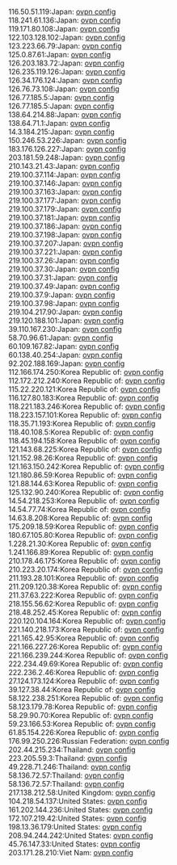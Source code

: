 116.50.51.119:Japan: [ovpn config](vpn/116_50_51_119.ovpn)  
118.241.61.136:Japan: [ovpn config](vpn/118_241_61_136.ovpn)  
119.171.80.108:Japan: [ovpn config](vpn/119_171_80_108.ovpn)  
122.103.128.102:Japan: [ovpn config](vpn/122_103_128_102.ovpn)  
123.223.66.79:Japan: [ovpn config](vpn/123_223_66_79.ovpn)  
125.0.87.61:Japan: [ovpn config](vpn/125_0_87_61.ovpn)  
126.203.183.72:Japan: [ovpn config](vpn/126_203_183_72.ovpn)  
126.235.119.126:Japan: [ovpn config](vpn/126_235_119_126.ovpn)  
126.34.176.124:Japan: [ovpn config](vpn/126_34_176_124.ovpn)  
126.76.73.108:Japan: [ovpn config](vpn/126_76_73_108.ovpn)  
126.77.185.5:Japan: [ovpn config](vpn/126_77_185_5.ovpn)  
126.77.185.5:Japan: [ovpn config](vpn/126_77_185_5.ovpn)  
138.64.214.88:Japan: [ovpn config](vpn/138_64_214_88.ovpn)  
138.64.71.1:Japan: [ovpn config](vpn/138_64_71_1.ovpn)  
14.3.184.215:Japan: [ovpn config](vpn/14_3_184_215.ovpn)  
150.246.53.226:Japan: [ovpn config](vpn/150_246_53_226.ovpn)  
183.176.126.227:Japan: [ovpn config](vpn/183_176_126_227.ovpn)  
203.181.59.248:Japan: [ovpn config](vpn/203_181_59_248.ovpn)  
210.143.21.43:Japan: [ovpn config](vpn/210_143_21_43.ovpn)  
219.100.37.114:Japan: [ovpn config](vpn/219_100_37_114.ovpn)  
219.100.37.146:Japan: [ovpn config](vpn/219_100_37_146.ovpn)  
219.100.37.163:Japan: [ovpn config](vpn/219_100_37_163.ovpn)  
219.100.37.177:Japan: [ovpn config](vpn/219_100_37_177.ovpn)  
219.100.37.179:Japan: [ovpn config](vpn/219_100_37_179.ovpn)  
219.100.37.181:Japan: [ovpn config](vpn/219_100_37_181.ovpn)  
219.100.37.186:Japan: [ovpn config](vpn/219_100_37_186.ovpn)  
219.100.37.198:Japan: [ovpn config](vpn/219_100_37_198.ovpn)  
219.100.37.207:Japan: [ovpn config](vpn/219_100_37_207.ovpn)  
219.100.37.221:Japan: [ovpn config](vpn/219_100_37_221.ovpn)  
219.100.37.26:Japan: [ovpn config](vpn/219_100_37_26.ovpn)  
219.100.37.30:Japan: [ovpn config](vpn/219_100_37_30.ovpn)  
219.100.37.31:Japan: [ovpn config](vpn/219_100_37_31.ovpn)  
219.100.37.49:Japan: [ovpn config](vpn/219_100_37_49.ovpn)  
219.100.37.9:Japan: [ovpn config](vpn/219_100_37_9.ovpn)  
219.100.37.98:Japan: [ovpn config](vpn/219_100_37_98.ovpn)  
219.104.217.90:Japan: [ovpn config](vpn/219_104_217_90.ovpn)  
219.120.188.101:Japan: [ovpn config](vpn/219_120_188_101.ovpn)  
39.110.167.230:Japan: [ovpn config](vpn/39_110_167_230.ovpn)  
58.70.96.61:Japan: [ovpn config](vpn/58_70_96_61.ovpn)  
60.109.167.82:Japan: [ovpn config](vpn/60_109_167_82.ovpn)  
60.138.40.254:Japan: [ovpn config](vpn/60_138_40_254.ovpn)  
92.202.188.169:Japan: [ovpn config](vpn/92_202_188_169.ovpn)  
112.166.174.250:Korea Republic of: [ovpn config](vpn/112_166_174_250.ovpn)  
112.172.212.240:Korea Republic of: [ovpn config](vpn/112_172_212_240.ovpn)  
115.22.220.121:Korea Republic of: [ovpn config](vpn/115_22_220_121.ovpn)  
116.127.80.183:Korea Republic of: [ovpn config](vpn/116_127_80_183.ovpn)  
118.221.183.246:Korea Republic of: [ovpn config](vpn/118_221_183_246.ovpn)  
118.223.157.101:Korea Republic of: [ovpn config](vpn/118_223_157_101.ovpn)  
118.35.71.193:Korea Republic of: [ovpn config](vpn/118_35_71_193.ovpn)  
118.40.108.5:Korea Republic of: [ovpn config](vpn/118_40_108_5.ovpn)  
118.45.194.158:Korea Republic of: [ovpn config](vpn/118_45_194_158.ovpn)  
121.143.68.225:Korea Republic of: [ovpn config](vpn/121_143_68_225.ovpn)  
121.152.98.26:Korea Republic of: [ovpn config](vpn/121_152_98_26.ovpn)  
121.163.150.242:Korea Republic of: [ovpn config](vpn/121_163_150_242.ovpn)  
121.180.86.59:Korea Republic of: [ovpn config](vpn/121_180_86_59.ovpn)  
121.88.144.63:Korea Republic of: [ovpn config](vpn/121_88_144_63.ovpn)  
125.132.90.240:Korea Republic of: [ovpn config](vpn/125_132_90_240.ovpn)  
14.54.218.253:Korea Republic of: [ovpn config](vpn/14_54_218_253.ovpn)  
14.54.77.74:Korea Republic of: [ovpn config](vpn/14_54_77_74.ovpn)  
14.63.8.208:Korea Republic of: [ovpn config](vpn/14_63_8_208.ovpn)  
175.209.18.59:Korea Republic of: [ovpn config](vpn/175_209_18_59.ovpn)  
180.67.105.80:Korea Republic of: [ovpn config](vpn/180_67_105_80.ovpn)  
1.228.21.30:Korea Republic of: [ovpn config](vpn/1_228_21_30.ovpn)  
1.241.166.89:Korea Republic of: [ovpn config](vpn/1_241_166_89.ovpn)  
210.178.46.175:Korea Republic of: [ovpn config](vpn/210_178_46_175.ovpn)  
210.223.20.174:Korea Republic of: [ovpn config](vpn/210_223_20_174.ovpn)  
211.193.28.101:Korea Republic of: [ovpn config](vpn/211_193_28_101.ovpn)  
211.209.120.38:Korea Republic of: [ovpn config](vpn/211_209_120_38.ovpn)  
211.37.63.222:Korea Republic of: [ovpn config](vpn/211_37_63_222.ovpn)  
218.155.56.62:Korea Republic of: [ovpn config](vpn/218_155_56_62.ovpn)  
218.48.252.45:Korea Republic of: [ovpn config](vpn/218_48_252_45.ovpn)  
220.120.104.164:Korea Republic of: [ovpn config](vpn/220_120_104_164.ovpn)  
221.140.218.173:Korea Republic of: [ovpn config](vpn/221_140_218_173.ovpn)  
221.165.42.95:Korea Republic of: [ovpn config](vpn/221_165_42_95.ovpn)  
221.166.227.26:Korea Republic of: [ovpn config](vpn/221_166_227_26.ovpn)  
221.166.239.244:Korea Republic of: [ovpn config](vpn/221_166_239_244.ovpn)  
222.234.49.69:Korea Republic of: [ovpn config](vpn/222_234_49_69.ovpn)  
222.236.2.46:Korea Republic of: [ovpn config](vpn/222_236_2_46.ovpn)  
27.124.173.124:Korea Republic of: [ovpn config](vpn/27_124_173_124.ovpn)  
39.127.38.44:Korea Republic of: [ovpn config](vpn/39_127_38_44.ovpn)  
58.122.238.251:Korea Republic of: [ovpn config](vpn/58_122_238_251.ovpn)  
58.123.179.78:Korea Republic of: [ovpn config](vpn/58_123_179_78.ovpn)  
58.29.90.70:Korea Republic of: [ovpn config](vpn/58_29_90_70.ovpn)  
59.23.166.53:Korea Republic of: [ovpn config](vpn/59_23_166_53.ovpn)  
61.85.154.226:Korea Republic of: [ovpn config](vpn/61_85_154_226.ovpn)  
176.99.250.226:Russian Federation: [ovpn config](vpn/176_99_250_226.ovpn)  
202.44.215.234:Thailand: [ovpn config](vpn/202_44_215_234.ovpn)  
223.205.59.3:Thailand: [ovpn config](vpn/223_205_59_3.ovpn)  
49.228.71.246:Thailand: [ovpn config](vpn/49_228_71_246.ovpn)  
58.136.72.57:Thailand: [ovpn config](vpn/58_136_72_57.ovpn)  
58.136.72.57:Thailand: [ovpn config](vpn/58_136_72_57.ovpn)  
217.138.212.58:United Kingdom: [ovpn config](vpn/217_138_212_58.ovpn)  
104.218.54.137:United States: [ovpn config](vpn/104_218_54_137.ovpn)  
161.202.144.236:United States: [ovpn config](vpn/161_202_144_236.ovpn)  
172.107.219.42:United States: [ovpn config](vpn/172_107_219_42.ovpn)  
198.13.36.179:United States: [ovpn config](vpn/198_13_36_179.ovpn)  
208.94.244.242:United States: [ovpn config](vpn/208_94_244_242.ovpn)  
45.76.147.33:United States: [ovpn config](vpn/45_76_147_33.ovpn)  
203.171.28.210:Viet Nam: [ovpn config](vpn/203_171_28_210.ovpn)  
